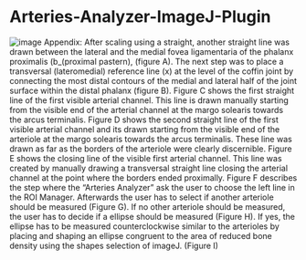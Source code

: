 # Arteries-Analyzer-ImageJ-Plugin
![image](https://github.com/reiservalentina/Arteries-Analyzer-ImageJ-Plugin/assets/137767526/bac18b09-4bcb-48a8-93de-593161775785)
Appendix: 
After scaling using a straight, another straight line was drawn between the lateral and the medial fovea ligamentaria of the phalanx proximalis (b_(proximal pastern), (figure A). 
The next step was to place a transversal (lateromedial) reference line (x) at the level of the coffin joint by connecting the most distal contours of the medial and lateral half of the joint surface within the distal phalanx (figure B).
Figure C shows the first straight line of the first visible arterial channel. This line is drawn manually starting from the visible end of the arterial channel at the margo solearis towards the arcus terminalis. 
Figure D shows the second straight line of the first visible arterial channel and its drawn starting from the visible end of the arteriole at the margo solearis towards the arcus terminalis. These line was drawn as far as the borders of the arteriole were clearly discernible.
Figure E shows the closing line of the visible first arterial channel. This line was created by manually drawing a transversal straight line closing the arterial channel at the point where the borders ended proximally. 
Figure F describes the step where the “Arteries Analyzer” ask the user to choose the left line in the ROI Manager. 
Afterwards the user has to select if another arteriole should be measured (Figure G). 
If no other arteriole should be measured, the user has to decide if a ellipse should be measured (Figure H). 
If yes, the ellipse has to be measured counterclockwise similar to the arterioles by placing and shaping an ellipse congruent to the area of reduced bone density using the shapes selection of imageJ. (Figure I)


